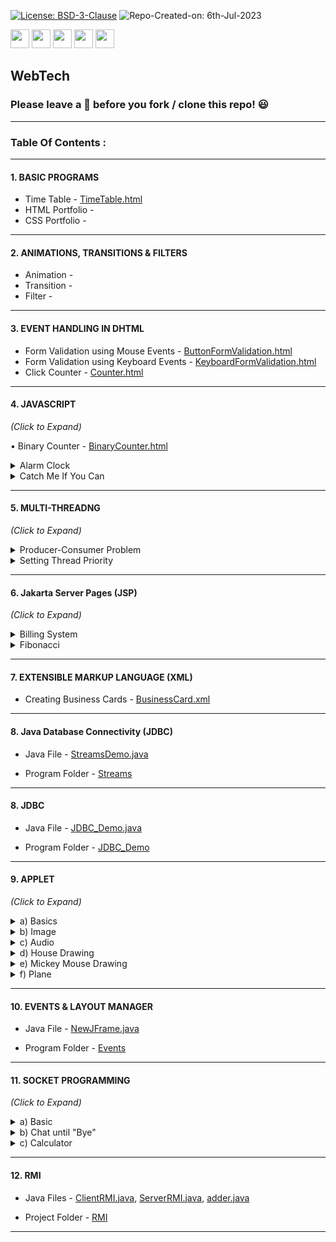 [![License: BSD-3-Clause](https://img.shields.io/badge/License-BSD_3--Clause-blue.svg?style=for-the-badge)](https://opensource.org/licenses/BSD-3-Clause)   ![Repo-Created-on: 6th-Jul-2023](https://img.shields.io/badge/Repo_Created_on-6th_Jul_2023-blue.svg?style=for-the-badge)     

<img src="https://img.shields.io/badge/-HTML-blue?style=for-the-badge&logo=html5&logoColor=white" height="30">   <img src="https://img.shields.io/badge/-CSS-blue?style=for-the-badge&logo=css3&logoColor=white" height="30">   <img src="https://img.shields.io/badge/-JavaScript-blue?style=for-the-badge&logo=javascript&logoColor=white" height="30">   <img src="https://img.shields.io/badge/-Java-blue?style=for-the-badge&logo=java&logoColor=white" height="30">   <img src="https://img.shields.io/github/repo-size/DeepthiTabithaBennet/WebTech?color=blue&style=for-the-badge" height="30">

## WebTech

### Please leave a 🌟 before you fork / clone this repo! 😃

----

### Table Of Contents :

-----

[//]: # (---------------------------------------------------------------------------------------------)

#### 1. BASIC PROGRAMS

  * Time Table - [TimeTable.html](https://github.com/DeepthiTabithaBennet/WebTech/blob/main/TimeTable.html)
  * HTML Portfolio - 
  * CSS Portfolio - 

-----

[//]: # (---------------------------------------------------------------------------------------------)

#### 2. ANIMATIONS, TRANSITIONS & FILTERS

  * Animation - []()
  * Transition  - 
  * Filter - 

-----

[//]: # (---------------------------------------------------------------------------------------------)

#### 3. EVENT HANDLING IN DHTML

  * Form Validation using Mouse Events - [ButtonFormValidation.html](https://github.com/DeepthiTabithaBennet/WebTech/blob/main/ButtonFormValidation.html)
  * Form Validation using Keyboard Events - [KeyboardFormValidation.html](https://github.com/DeepthiTabithaBennet/WebTech/blob/main/KeyboardFormValidation.html)
  * Click Counter - [Counter.html](https://github.com/DeepthiTabithaBennet/WebTech/blob/main/Counter.html)
  
-----

[//]: # (---------------------------------------------------------------------------------------------)

#### 4. JAVASCRIPT
_(Click to Expand)_

• Binary Counter - [BinaryCounter.html](https://github.com/DeepthiTabithaBennet/WebTech/blob/main/BinaryCounter.html)

<details>
<summary> Alarm Clock </summary> 
<p> 
 
  * Program Files - [index.html](https://github.com/DeepthiTabithaBennet/WebTech/blob/main/AlarmClock/index.html), [styles.css](https://github.com/DeepthiTabithaBennet/WebTech/blob/main/AlarmClock/styles.css), [main.js](https://github.com/DeepthiTabithaBennet/WebTech/blob/main/AlarmClock/main.js)

  * Project Folder - [AlarmClock](https://github.com/DeepthiTabithaBennet/WebTech/tree/main/AlarmClock)
    
 </p>
</details>

  <details>
<summary> Catch Me If You Can </summary> 
<p> 
 
  * Program Files - [index.html](https://github.com/DeepthiTabithaBennet/WebTech/blob/main/CatchMeIfYouCan/index.html), [style.css](https://github.com/DeepthiTabithaBennet/WebTech/blob/main/CatchMeIfYouCan/style.css), [main.js](https://github.com/DeepthiTabithaBennet/WebTech/blob/main/CatchMeIfYouCan/main.js)

  * Project Folder - [CatchMeIfYouCan](https://github.com/DeepthiTabithaBennet/WebTech/tree/main/CatchMeIfYouCan)

 </p>
</details>

-----

[//]: # (---------------------------------------------------------------------------------------------)

#### 5. MULTI-THREADNG
_(Click to Expand)_

<details>
<summary> Producer-Consumer Problem </summary>
<p> 

  * Program Files - [Producer.java](https://github.com/DeepthiTabithaBennet/WebTech/blob/main/multiThreading/src/multithreading1/Producer.java), [Consumer.java](https://github.com/DeepthiTabithaBennet/WebTech/blob/main/multiThreading/src/multithreading1/Consumer.java), [MultiThreading2.java](https://github.com/DeepthiTabithaBennet/WebTech/blob/main/multiThreading/src/multithreading1/MultiThreading2.java)
 
  * Project Folder - [multiThreading](https://github.com/DeepthiTabithaBennet/WebTech/tree/main/multiThreading)

 </p>
</details>

<details>
<summary> Setting Thread Priority </summary>
<p> 

  * Program File - [Priority.java](https://github.com/DeepthiTabithaBennet/WebTech/blob/main/MultiThreading2/src/multithreading2/Priority.java)
 
  * Project Folder - [MultiThreading2](https://github.com/DeepthiTabithaBennet/WebTech/tree/main/MultiThreading2)

 </p>
</details>

-----

[//]: # (---------------------------------------------------------------------------------------------)

#### 6. Jakarta Server Pages (JSP)
_(Click to Expand)_

<details>
<summary> Billing System </summary>
<p> 

  * Program Files - [index.html](https://github.com/DeepthiTabithaBennet/WebTech/blob/main/JSP_BillDiscount/build/web/index.html), [discount.jsp](https://github.com/DeepthiTabithaBennet/WebTech/blob/main/JSP_BillDiscount/build/web/discount.jsp), [calc.jsp](https://github.com/DeepthiTabithaBennet/WebTech/blob/main/JSP_BillDiscount/build/web/calc.jsp)
 
  * Project Folder - [JSP_BillDiscount](https://github.com/DeepthiTabithaBennet/WebTech/tree/main/JSP_BillDiscount)

 </p>
</details>

<details>
<summary> Fibonacci </summary>
<p> 

  * Program Files - [index.html](https://github.com/DeepthiTabithaBennet/WebTech/blob/main/JSP_Fibonacci/build/web/index.html), [Factorial.jsp](https://github.com/DeepthiTabithaBennet/WebTech/blob/main/JSP_Fibonacci/build/web/Factorial.jsp)
 
  * Project Folder - [JSP_Fibonacci](https://github.com/DeepthiTabithaBennet/WebTech/tree/main/JSP_Fibonacci)

 </p>
</details>

-----

[//]: # (---------------------------------------------------------------------------------------------)

#### 7. EXTENSIBLE MARKUP LANGUAGE (XML)

  * Creating Business Cards - [BusinessCard.xml](https://github.com/DeepthiTabithaBennet/WebTech/blob/main/BusinessCard.xml)

-----

[//]: # (---------------------------------------------------------------------------------------------)

#### 8. Java Database Connectivity (JDBC)

  * Java File - [StreamsDemo.java](https://github.com/DeepthiTabithaBennet/Java/blob/main/Streams/src/StreamsDemo.java)
 
  * Program Folder - [Streams](https://github.com/DeepthiTabithaBennet/Java/tree/main/Streams)

-----

[//]: # (---------------------------------------------------------------------------------------------)

#### 8. JDBC

  * Java File - [JDBC_Demo.java](https://github.com/DeepthiTabithaBennet/Java/blob/main/JDBC_Demo/src/jdbc_demo/JDBC_Demo.java)
 
  * Program Folder - [JDBC_Demo](https://github.com/DeepthiTabithaBennet/Java/tree/main/JDBC_Demo)

-----

[//]: # (---------------------------------------------------------------------------------------------)

#### 9. APPLET
_(Click to Expand)_

<details>
<summary> a) Basics </summary>
<p> 

  * Java File - [NewApplet.java](https://github.com/DeepthiTabithaBennet/Java/blob/main/Applet_StringLineRect/src/NewApplet.java)
 
  * Program Folder - [Applet_StringLineRect](https://github.com/DeepthiTabithaBennet/Java/tree/main/Applet_StringLineRect)

 </p>
</details>

<details>
<summary> b) Image </summary>
<p> 

  * Java File - [DisplayImage.java](https://github.com/DeepthiTabithaBennet/Java/blob/main/Applet_Image/src/DisplayImage.java)
 
  * Program Folder - [Applet_Image](https://github.com/DeepthiTabithaBennet/Java/tree/main/Applet_Image)

 </p>
</details>

<details>
<summary> c) Audio </summary>
<p> 

  * Java File - [NewApplet.java](https://github.com/DeepthiTabithaBennet/Java/blob/main/Applet_Audio/src/NewApplet.java)
 
  * Program Folder - [Applet_Audio](https://github.com/DeepthiTabithaBennet/Java/tree/main/Applet_Audio)

 </p>
</details>

<details>
<summary> d) House Drawing </summary>
<p> 

  * Java File - [HouseDrawing.java](https://github.com/DeepthiTabithaBennet/Java/blob/main/Applet_House/src/HouseDrawing.java)
 
  * Program Folder - [Applet_House](https://github.com/DeepthiTabithaBennet/Java/tree/main/Applet_House)

 </p>
</details>

<details>
<summary> e) Mickey Mouse Drawing </summary>
<p> 

  * Java File [MickeyMouse.java](https://github.com/DeepthiTabithaBennet/Java/blob/main/Applet_MickeyMouse/src/MickeyMouse.java)
 
  * Program Folder - [Applet_MickeyMouse](https://github.com/DeepthiTabithaBennet/Java/tree/main/Applet_MickeyMouse)

 </p>
</details>

<details>
<summary> f) Plane </summary>
<p> 

  * Java File - [Plane.java](https://github.com/DeepthiTabithaBennet/Java/blob/main/Applet_Plane/src/Plane.java)
 
  * Program Folder - [Applet_Plane](https://github.com/DeepthiTabithaBennet/Java/tree/main/Applet_Plane)

 </p>
</details>

-----

[//]: # (---------------------------------------------------------------------------------------------)

#### 10. EVENTS & LAYOUT MANAGER

  * Java File - [NewJFrame.java](https://github.com/DeepthiTabithaBennet/Java/blob/main/Events/src/NewJFrame.java)
 
  * Program Folder - [Events](https://github.com/DeepthiTabithaBennet/Java/tree/main/Events)

-----

[//]: # (---------------------------------------------------------------------------------------------)

#### 11. SOCKET PROGRAMMING
_(Click to Expand)_
<details>
<summary> a) Basic </summary>
<p> 

  * Basic Client Java File - [BasicClient.java](https://github.com/DeepthiTabithaBennet/Java/blob/main/BasicClient/src/BasicClient.java)

  * Basic Client Program Folder - [BasicClient](https://github.com/DeepthiTabithaBennet/Java/tree/main/BasicClient)
 
  * Basic Server Java File - [BasicServer.java](https://github.com/DeepthiTabithaBennet/Java/blob/main/BasicServer/src/BasicServer.java)

  * Basic Server Program Folder - [BasicServer](https://github.com/DeepthiTabithaBennet/Java/tree/main/BasicServer)

 </p>
</details>

<details>
<summary> b) Chat until "Bye" </summary>
<p> 

  * [Set](https://github.com/DeepthiTabithaBennet/TheDataStructuresSurvivalKit/blob/main/Set/Set.cpp)
 
  * [Disjoint Sets](https://github.com/DeepthiTabithaBennet/TheDataStructuresSurvivalKit/blob/main/Set/Disjoint_Set.cpp)

 </p>
</details>

<details>
<summary> c) Calculator </summary>
<p> 

  * Calculator Client Java File - [CalculatorClient.java](https://github.com/DeepthiTabithaBennet/Java/blob/main/CalculatorClient/src/CalculatorClient.java)
 
  * Calculator Client Program Folder - [CalculatorClient](https://github.com/DeepthiTabithaBennet/Java/tree/main/CalculatorClient)

  * Calculator Server Java File - [CalculatorServer.java](https://github.com/DeepthiTabithaBennet/Java/blob/main/CalculatorServer/src/CalculatorServer.java)

  * Calculator Server Program Folder - [CalculatorServer](https://github.com/DeepthiTabithaBennet/Java/tree/main/CalculatorServer)

 </p>
</details>

-----

[//]: # (---------------------------------------------------------------------------------------------)

#### 12. RMI
    
  * Java Files - [ClientRMI.java](https://github.com/DeepthiTabithaBennet/Java/blob/main/RMI/src/ClientRMI.java), [ServerRMI.java](https://github.com/DeepthiTabithaBennet/Java/blob/main/RMI/src/ServerRMI.java), [adder.java](https://github.com/DeepthiTabithaBennet/Java/blob/main/RMI/src/adder.java)
 
  * Project Folder - [RMI](https://github.com/DeepthiTabithaBennet/Java/tree/main/RMI)

-----

